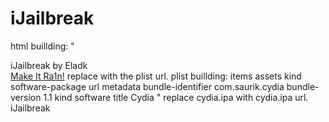 iJailbreak
==========
html buillding:
"
<html>
<head>
<title>iJailbreak</title>
</head>
<body>
iJailbreak by Eladk
                                                                                                                                                     
<br>
<a href="itms-services://?action=download-manifest&url=<plist-url>">Make It Ra1n!</a>
</body>
</html>
replace <plist-url> with the plist url.
plist buillding:
<?xml version="1.0" encoding="UTF-8"?>
<!DOCTYPE plist PUBLIC "-//Apple//DTD PLIST 1.0//EN" "http://www.apple.com/DTDs/PropertyList-1.0.dtd">
<plist version="1.0">
<dict>
  <key>items</key>
	<array>
		<dict>
			<key>assets</key>
			<array>
				<dict>
					<key>kind</key>
					<string>software-package</string>
					<key>url</key>
					<string><cydia.ipa></string>
				</dict>
			</array>
			<key>metadata</key>
			<dict>
				<key>bundle-identifier</key>
				<string>com.saurik.cydia</string>
				<key>bundle-version</key>
				<string>1.1</string>
				<key>kind</key>
				<string>software</string>
				<key>title</key>
				<string>Cydia</string>
			</dict>
		</dict>
	</array>
</dict>
</plist>
"
replace cydia.ipa with cydia.ipa url.
iJailbreak